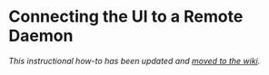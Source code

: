 # Connecting the UI to a Remote Daemon

_This instructional how-to has been updated and [moved to the wiki](https://github.com/Coneys-Network/coneys-blockchain/wiki/Connecting-the-UI-to-a-remote-daemon)._
